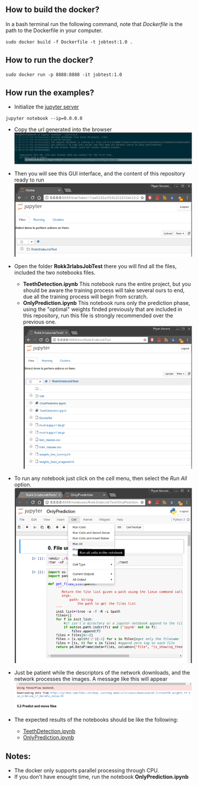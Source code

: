 ## How to build the docker?
In a bash terminal run the following command, note that *Dockerfile* is the path to the Dockerfile in your computer.
```{r, engine='bash', count_lines}
sudo docker build -f Dockerfile -t jobtest:1.0 . 
```
## How to run the docker?

```{r, engine='bash', count_lines}
sudo docker run -p 8888:8888 -it jobtest:1.0
```
## How run the examples?
* Initialize the [jupyter server](http://jupyter.org/)
```{r, engine='bash', count_lines}
jupyter notebook --ip=0.0.0.0
```
* Copy the url generated into the browser 
![url_browser](bak/imgs/jupyter_notebook_run.png)

* Then you will see this GUI interface, and the content of this repository ready to run
![url_browser](bak/imgs/jupyter_interface.png)

* Open the folder **Rokk3rlabsJobTest** there you will find all the files, included the two notebooks files.

  * **TeethDetection.ipynb** This notebook runs the entire project, but you should be aware the training process will take several ours to end, due all the training process will begin from scratch.
  * **OnlyPrediction.ipynb** This notebook runs only the prediction phase, using the "optimal" weights finded previously that are included in this repository, run this file is strongly recommended over the previous one.
![url_browser](bak/imgs/jupyter_interface2.png)

* To run any notebook just click on the *cell* menu, then select the *Run All* option.
![url_browser](bak/imgs/run_notebook.png)

* Just be patient while the descriptors of the network downloads, and the network processes the images. A message like this will appear 
![url_browser](bak/imgs/downloading_weights.png)

* The expected results of the notebooks should be like the following:
  * [TeethDetection.ipynb](https://github.com/miguelalexanderdiaz/Rokk3rlabsJobTest/blob/master/TeethDetection.ipynb)
  * [OnlyPrediction.ipynb](https://github.com/miguelalexanderdiaz/Rokk3rlabsJobTest/blob/master/OnlyPrediction.ipynb)

## Notes:
* The docker only supports parallel processing through CPU.
* If you don't have enought time, run the notebook **OnlyPrediction.ipynb**
